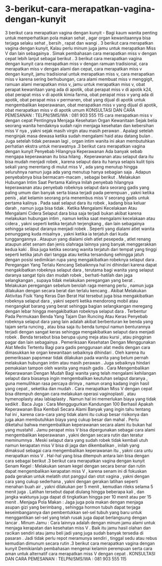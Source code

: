 # 3-berikut-cara-merapatkan-vagina-dengan-kunyit
3 berikut cara merapatkan vagina dengan kunyit - Bagi kaum wanita penting untuk memperhatikan pola makan sehat , agar organ kewanitaannya bisa terjaga selaku sehat , bersih , rapat dan wangi . 3 berikut cara merapatkan vagina dengan kunyit, Kalau perlu minum juga jamu untuk merapatkan Miss V dan lain sebagainya . Simak pembahasan cara merapatkan miss v dengan cepat lebih lanjut sebagai berikut .    3 berikut cara merapatkan vagina dengan kunyit   cara merapatkan miss v dengan ramuan tradisional, cara merapatkan miss v dengan alami dan cepat, cara merapatkan miss v dengan kunyit, jamu tradisional untuk merapatkan miss v, cara merapatkan miss v karena sering berhubungan, cara alami membuat miss v menggigit, ramuan alami merapatkan miss v, jamu untuk merapatkan miss v, obat perapat kewanitaan yang ada di apotik, obat perapat miss v di apotik k24, obat perapat miss v di apotik kimia farma, obat perapat miss v yang ada di apotik, obat perapat miss v permanen, obat yang dijual di apotik untuk mengembalikan keperawanan, obat merapatkan miss v yang dijual di apotik, obat merapatkan miss v di apotik umum     KONSULTASI DAN CARA PEMESANAN : TELPN/SMS/WA : 081 903 555 115    cara merapatkan miss v dengan cepat Pentingnya Menjaga Kesehatan Organ Kewanitaan  Sejak belia seorang wanita hendaknya sudah rajin menjaga kesehatan dan kebersihan miss V nya , yakni sejak masih virgin atau masih perawan . Apalagi setelah menginjak masa dewasa ketika sudah mengalami haid atau datang bulan . Juga setelah tidak perawan lagi , organ intim wanita ini akan membutuhkan perhatian ekstra untuk merawatnya .3 berikut cara merapatkan vagina dengan kunyit  Penyebab Hilangnya Keperawanan  Ada banyak sebab mengapa keperawanan itu bisa hilang . Keperawanan atau selaput dara itu bisa mudah menjadi robek , karena selaput dara itu hanya selapis kulit tipis sekali yang merentang di mulut miss V , ada yang menutup hingga seluruhnya namun juga ada yang menutup hanya sebagian saja . Adapun penyebabnya bisa bermacam-macam , sebagai berikut .  Melakukan Hubungan Intim Saat Pertama Kalinya Inilah penyebab hilangnya keperawanan atau penyebab robeknya selaput dara seorang gadis yang paling umum dan banyak serta biasa terjadi pada perempuan , yakni ketika penis , alat kelamin seorang pria menembus miss V seorang gadis untuk pertama kalinya . Pada saat selaput dara itu robek , kadang bisa keluar darah , namun juga bisa tidak .  Ketika Mengalami Kecelakaan Atau Mengalami Cidera Selaput dara bisa saja terjadi bukan akibat karena melakukan hubungan intim , namun ketika saat mengalami kecelakaan atau cidera , yakni seperti ketika terjatuh terjengkang , dan lain sebagainya sehingga selaput daranya menjadi robek . Seperti yang dialami atlet wanita penunggang kuda misalnya , yakni ketika ia terjatuh dari kuda tunggangannya . Ataupun yang dialami oleh atlet pesepeda , atlet renang ataupun atlet senam dan jenis olahraga lainnya yang banyak menggerakkan kedua kaki . Bisa juga ketika seorang wanita terjatuh dari tempat yang tinggi seperti ketika jatuh dari tangga atau ketika tersandung sehingga jatuh dengan posisi sedimikian rupa yang mengakibatkan robeknya selaput dara .  Peregangan Yang Terlalu Kencang  Sebaiknnya hal ini dihindari karena dapat mengakibatkan robeknya selaput dara , terutama bagi wanita yang selaput daranya sangat tipis dan mudah robek , berhati-hatilah dan jaga selangkangan , supaya tidak melakukan peregangan yang berat . Melakukan peregangan sebelum berolah raga memang perlu , namun juga dilakukan dengan secara berat dan terlalu kencang .  Akibat Melakukan Aktivitas Fisik Yang Keras Dan Berat Hal tersebut juga bisa mengakibatkan robeknya selaput dara , yakni seperti ketika mendorong mobil atau mengangkat barang yang berat sehingga bagian selangkangan meregang dengan lebar hingga mengakibatkan robeknya selaput dara .  Terbentur Pada Permukaan Benda Yang Tajam Dan Runcing Atau Keras Penyebab robeknya selaput dara yang lain adalah akibat berbenturan ke benda yang tajam serta runcing , atau bisa saja itu benda tumpul namun benturannya terjadi dengan sangat keras sehingga mengakibatkan selaput dara menjadi robek . Benda tersebut bisa berupa ujung meja atau kursi , atau pinggiran pagar dan lain sebagainya .  Pemeriksaan Kesehatan Dengan Menggunakan Alat Medis Tertentu Bagi para gadis penggunaan alat medis dengan cara dimasukkan ke organ kewanitaan sebaiknya dihindari . Oleh karena itu pemeriksaan papsmear tidak dilakukan pada wanita yang belum pernah melakukan hubungan intim atau masih perawan . Juga sebaiknya hindari pemakaian tampon oleh wanita yang masih gadis .  Cara Mengembalikan Keperawanan Dengan Mudah  Bagi wanita yang telah mengalami kehilangan selaput dara biasanya ingin mengembalikan keutuhan selaput daranya , guna memulihkan rasa percaya dirinya , namun orang kadang ingin hasil yang cepat , seketika dan mudah . Cara merapatkan Miss V dengan cepat bisa ditempuh dengan cara melakukan operasi vaginoplasti , atau hymenoplasty atau labiaplasty . Namun hal ini memerlukan biaya yang tidak sedikit .  Baca Juga : Cara Menggugurkan Kandungan 100 Berhasil  Apakah Keperawanan Bisa Kembali Secara Alami  Banyak yang ingin tahu tentang hal ini , karena cara-cara yang tidak alami itu cukup besar risikonya dan juga akan membutuhkan biaya yang cukup besar dan mahal . Perlu diketahui bahwa mengembalikan keperawanan secara alami itu bukan hal yang mustahil . Jamu perapat miss V bisa dipergunakan sebagai cara alami mengembalikan keperawanan , yakni dengan secara rutin dan teratur meminumnya . Meski selaput dara yang sudah robek tidak kembali utuh namun kerapatan miss V bisa di jaga dan dikembalikan , inilah yang dimaksud sebagai cara mengembalikan keperawanan itu , yakni cara untu merapatkan miss V . Hal-hal yang bisa ditempuh antara lain bisa dengan cara sebagai berikut .3 berikut cara merapatkan vagina dengan kunyit  Senam Kegel : Melakukan senam kegel dengan secara benar dan rutin dapat mengembalikan kerapatan miss V , karena senam ini di fokuskan pada gerakan untuk melatih otot panggul dan otot vagina , yakni dengan cara yang cukup sederhana , yakni dengan gerakan latihan seperti menahan buah air , yakni dilakukan per 5 menit , kemudian rileks selama 5 menit juga . Latihan tersebut dapat diulang hingga beberapa kali , dan jangka waktunya juga dapat di tingkatkan hingga per 10 menit atau per 15 menit .  Menjaga Pola Makan : Jaga juga pola makan dengan menjaga asupan gizi yang berimbang , sehingga hormon tubuh dapat terjaga keseimbangannya dan pembentukkan sel-sel tubuh yang baru untuk menggantikan sel-sel yang telah rusak juga dapat berlangsung dengan lancar .  Minum Jamu : Cara lainnya adalah dengan minum jamu alami untuk menjaga kerapatan dan kesehatan miss V . Baik itu jamu hasil olahan dan racikan sendiri atau jamu beli jadi yang juga sudah banyak tersedia di pasaran . Jadi tidak perlu repot meramunya sendiri , tinggal sedu atau rebus kemudian dimunum secara rutin .3 berikut cara merapatkan vagina dengan kunyit   Demikianlah pembahasan mengenai kelamin perempuan serta cara aman untuk alternatif cara merapatkan miss V dengan cepat .  KONSULTASI DAN CARA PEMESANAN : TELPN/SMS/WA : 081 903 555 115
